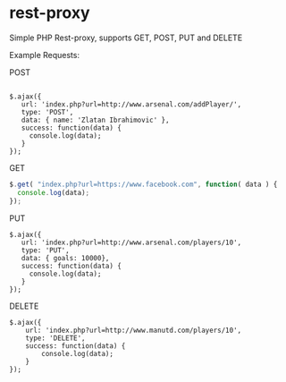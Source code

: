 rest-proxy
==========

Simple PHP Rest-proxy, supports GET, POST, PUT and DELETE

Example Requests:

POST
``` jQuery

$.ajax({
   url: 'index.php?url=http://www.arsenal.com/addPlayer/',
   type: 'POST',
   data: { name: 'Zlatan Ibrahimovic' },
   success: function(data) {
     console.log(data);
   }
});
```

GET
``` javascript
$.get( "index.php?url=https://www.facebook.com", function( data ) {
  console.log(data);
});
```

PUT
```
$.ajax({
   url: 'index.php?url=http://www.arsenal.com/players/10',
   type: 'PUT',
   data: { goals: 10000},
   success: function(data) {
     console.log(data);
   }
});
```

DELETE
```
$.ajax({
    url: 'index.php?url=http://www.manutd.com/players/10',
    type: 'DELETE',
    success: function(data) {
        console.log(data);
    }
});
```